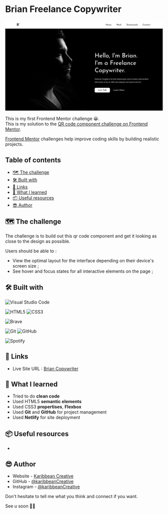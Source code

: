 # Brian Freelance Copywriter

![Case Study](assets/design/readmePix.png)

This is my first Frontend Mentor challenge 😀.<br/>
This is my solution to the [QR code component challenge on Frontend Mentor](https://www.frontendmentor.io/challenges/qr-code-component-iux_sIO_H). 

[Frontend Mentor](https://www.frontendmentor.io) challenges help improve coding skills by building realistic projects.



## Table of contents

- [🗺️ The challenge](#the-challenge)
- [🛠️ Built with](#built-with)
- [🔗 Links](#links)
- [🧠 What I learned](#what-i-learned)
- [📦 Useful resources](#useful-resources)
- [😎 Author](#author)


## 🗺️ The challenge

The challenge is to build out this qr code component and get it looking as close to the design as possible.

Users should be able to :
- View the optimal layout for the interface depending on their device's screen size ;
- See hover and focus states for all interactive elements on the page ;



## 🛠️ Built with

![Visual Studio Code](https://img.shields.io/badge/Visual%20Studio%20Code-0078d7.svg?style=for-the-badge&logo=visual-studio-code&logoColor=white)

![HTML5](https://img.shields.io/badge/html5-%23E34F26.svg?style=for-the-badge&logo=html5&logoColor=white)
![CSS3](https://img.shields.io/badge/css3-%231572B6.svg?style=for-the-badge&logo=css3&logoColor=white)

![Brave](https://img.shields.io/badge/Brave-FB542B?style=for-the-badge&logo=Brave&logoColor=white)

![Git](https://img.shields.io/badge/git-%23F05033.svg?style=for-the-badge&logo=git&logoColor=white)
![GitHub](https://img.shields.io/badge/github-%23121011.svg?style=for-the-badge&logo=github&logoColor=white)

![Spotify](https://img.shields.io/badge/Spotify-1ED760?style=for-the-badge&logo=spotify&logoColor=white)



## 🔗 Links

- Live Site URL : [Brian Copywriter](https://brian-copywriter.netlify.app/)



## 🧠 What I learned

* Tried to do **clean code**
* Used HTML5 **semantic elements**
* Used CSS3 **propertises**, **Flexbox**
* Used **Git** and **GitHub** for project management
* Used **Netlify** for site deployment



## 📦 Useful resources

- 



## 😎 Author

- Website - [Karibbean Creative](https://karibbeancreative.xyz/)
- GitHub - [@karibbeanCreative](https://github.com/karibbeanCreative)
- Instagram - [@karibbeanCreative](https://www.instagram.com/karibbean.creative/)



Don't hesitate to tell me what you think and connect if you want.

See u soon ✌🏽